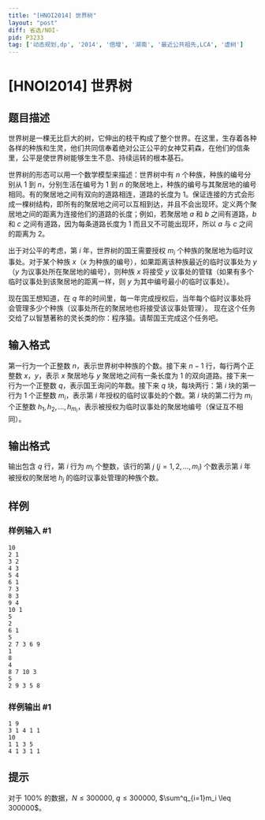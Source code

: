```yaml
---
title: "[HNOI2014] 世界树"
layout: "post"
diff: 省选/NOI-
pid: P3233
tag: ['动态规划,dp', '2014', '倍增', '湖南', '最近公共祖先,LCA', '虚树']
---
```

# [HNOI2014] 世界树
## 题目描述

世界树是一棵无比巨大的树，它伸出的枝干构成了整个世界。在这里，生存着各种各样的种族和生灵，他们共同信奉着绝对公正公平的女神艾莉森，在他们的信条里，公平是使世界树能够生生不息、持续运转的根本基石。

世界树的形态可以用一个数学模型来描述：世界树中有 $n$ 个种族，种族的编号分别从 $1$ 到 $n$，分别生活在编号为 $1$ 到 $n$ 的聚居地上，种族的编号与其聚居地的编号相同。有的聚居地之间有双向的道路相连，道路的长度为 $1$。保证连接的方式会形成一棵树结构，即所有的聚居地之间可以互相到达，并且不会出现环。定义两个聚居地之间的距离为连接他们的道路的长度；例如，若聚居地 $a$ 和 $b$ 之间有道路，$b$ 和 $c$ 之间有道路，因为每条道路长度为 $1$ 而且又不可能出现环，所以 $a$ 与 $c$ 之间的距离为 $2$。

出于对公平的考虑，第 $i$ 年，世界树的国王需要授权 $m_i$ 个种族的聚居地为临时议事处。对于某个种族 $x$（$x$ 为种族的编号），如果距离该种族最近的临时议事处为 $y$（$y$ 为议事处所在聚居地的编号），则种族 $x$ 将接受 $y$ 议事处的管辖（如果有多个临时议事处到该聚居地的距离一样，则 $y$ 为其中编号最小的临时议事处）。

现在国王想知道，在 $q$ 年的时间里，每一年完成授权后，当年每个临时议事处将会管理多少个种族（议事处所在的聚居地也将接受该议事处管理）。 现在这个任务交给了以智慧著称的灵长类的你：程序猿。请帮国王完成这个任务吧。
## 输入格式

第一行为一个正整数 $n$，表示世界树中种族的个数。接下来 $n-1$ 行，每行两个正整数 $x，y$，表示 $x$ 聚居地与 $y$ 聚居地之间有一条长度为 $1$ 的双向道路。接下来一行为一个正整数 $q$，表示国王询问的年数。接下来 $q$ 块，每块两行：第 $i$ 块的第一行为 $1$ 个正整数 $m_i$，表示第 $i$ 年授权的临时议事处的个数。第 $i$ 块的第二行为 $m_i$ 个正整数 $h_1, h_2,\ldots,h_{m_i}$，表示被授权为临时议事处的聚居地编号（保证互不相同）。

## 输出格式

输出包含 $q$ 行，第 $i$ 行为 $m_i$ 个整数，该行的第 $j$ ($j=1, 2,\ldots, m_i$) 个数表示第 $i$ 年被授权的聚居地 $h_j$ 的临时议事处管理的种族个数。

## 样例

### 样例输入 #1
```
10
2 1
3 2
4 3
5 4
6 1
7 3
8 3
9 4
10 1
5
2
6 1
5
2 7 3 6 9
1
8
4
8 7 10 3
5
2 9 3 5 8
```
### 样例输出 #1
```
1 9   
3 1 4 1 1   
10  
1 1 3 5   
4 1 3 1 1
```
## 提示

对于 $100\%$ 的数据，$N\leq 300000$, $q\leq 300000$, $\sum^q_{i=1}m_i \leq 300000$。

